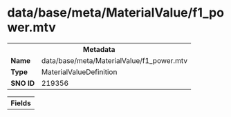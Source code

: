 <h1>data/base/meta/MaterialValue/f1_power.mtv</h1><table><tr><th colspan="100%">Metadata</th></tr><tr><td><b>Name</b></td><td>data/base/meta/MaterialValue/f1_power.mtv</td></tr><tr><td><b>Type</b></td><td>MaterialValueDefinition</td></tr><tr><td><b>SNO ID</b></td><td>219356</td></tr></table>

<table><tr><th colspan="100%">Fields</th></tr></table>

